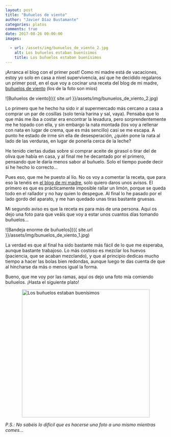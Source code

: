```yaml
---
layout: post
title: "Buñuelos de viento"
author: "Javier Díaz Bustamante"
categories: platos
comments: true
date: 2017-08-26 00:00:00
images:

  - url: /assets/img/bunuelos_de_viento_2.jpg
    alt: Los buñuelos estaban buenísimos
    title: Los buñuelos estaban buenísimos
---
```


¡Arranca el blog con el primer post! Como mi madre está de vacaciones, estoy yo solo en casa a nivel supervivencia, así que he decidido regalaros un primer post, en el que voy a cocinar una receta del blog de mi madre, [buñuelos de viento](https://recetasdemaca.wordpress.com/2016/11/03/bunuelos-de-viento/) (los de la foto son míos)

![Buñuelos de viento]({{ site.url }}/assets/img/bunuelos_de_viento_2.jpg)

Lo primero que he hecho ha sido ir al supermercado más cercano a casa a comprar un par de cosillas (solo tenía harina y sal, vaya). Pensaba que lo que más me iba a costar era encontrar la levadura, pero sorprendentemente me he topado con ella, y sin embargo la nata montada (los voy a rellenar con nata en lugar de crema, que es más sencillo) casi se me escapa. A punto he estado de irme sin ella de desesperación, ¿quién pone la nata al lado de las verduras, en lugar de ponerla cerca de la leche?

He tenido ciertas dudas sobre si comprar aceite de girasol o tirar del de oliva que había en casa, y al final me he decantado por el primero, pensando que le daría menos sabor al buñuelo. Solo el tiempo puede decir si he hecho lo correcto...

Pues eso, que me he puesto al lío. No os voy a comentar la receta, que para eso la tenéis en [el blog de mi madre](https://recetasdemaca.wordpress.com/2016/11/03/bunuelos-de-viento/), solo quiero daros unos avisos. El primero es que es prácticamente imposible rallar un limón, porque se queda todo en el rallador y no hay quien lo despegue. Al final lo he pasado por el lado gordo del aparato, y me han quedado unas tiras bastante gruesas.

Mi segundo aviso es que la receta es para más de una persona. Aquí os dejo una foto para que veáis que voy a estar unos cuantos días tomando buñuelos...

![Bandeja enorme de buñuelos]({{ site.url }}/assets/img/bunuelos_de_viento_1.jpg)

La verdad es que al final ha sido bastante más fácil de lo que me esperaba, aunque bastante trabajoso. Lo más costoso es mezclar los huevos (paciencia, que se acaban mezclando), y que al principio dedicas mucho tiempo a hacer las bolas bien redondas, aunque luego te das cuenta de que al hincharse da más o menos igual la forma.

Bueno, que me voy por las ramas, aquí os dejo una foto mía comiendo buñuelos. ¡Hasta el siguiente plato!

<img src="{{ site.url }}/assets/img/bunuelos_de_viento_3.png" alt="Los buñuelos estaban buenísimos" title="Los buñuelos estaban buenísimos" style="width: 400px;margin-left: auto; margin-right: auto; display: block;"/>

_P.S.: No sabéis lo difícil que es hacerse una foto a uno mismo mientras comes..._